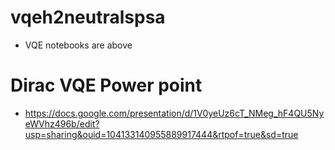# vqeh2neutralspsa
- VQE notebooks are above
 # Dirac VQE Power point
- https://docs.google.com/presentation/d/1V0yeUz6cT_NMeg_hF4QU5NyeWVhz496b/edit?usp=sharing&ouid=104133140955889917444&rtpof=true&sd=true
